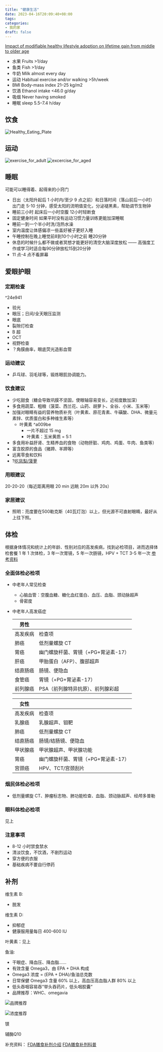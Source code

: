 ```yaml
---
title: "健康生活"
date: 2023-04-16T20:09:40+08:00
tags:
categories:
- 我的家
draft: false
---
```

[Impact of modifiable healthy lifestyle adoption on lifetime gain from middle to older age](https://academic.oup.com/ageing/article/51/5/afac080/6572254?login=false)
- 水果 Fruits >1/day
- 鱼类 Fish >1/day
- 牛奶 Milk almost every day
- 运动 Habitual exercise and/or walking >5h/week
- BMI Body-mass index 21–25 kg/m2
- 饮酒 Ethanol intake <46.0 g/day
- 吸烟 Never having smoked
- 睡眠 sleep 5.5–7.4 h/day

## 饮食
![Healthy_Eating_Plate](/post/sustainable_life/Healthy_Eating_Plate.jpeg)


## 运动
![exercise_for_adult](/post/sustainable_life/excercise_adult.png)
![excercise_for_aged](/post/sustainable_life/excercise_aged.png)

## 睡眠
可能可以睡得着、起得来的小窍门
-  日出（太阳升起后 1 小时内/至少 9 点之前）和日落时间（落山前后一小时）出门走 5-10 分钟，感受太阳的流明值变化，分泌褪黑素，帮助调节生物钟
-  睡前三小时 起床后一小时空腹 12小时轻断食
-  固定健身时间 如果平时没有运动习惯力量训练更能加深睡眠
-  睡前一到一个半小时洗/泡热水澡
-  室内温度让体感偏凉一些盖好被子更好入睡
-  午睡控制在晚上睡觉前8到10个小时之前 睡20分钟
-  休息的时候什么都不做或者冥想才能更好的清空大脑深度放松 —— 高强度工作或学习时适合每90分钟放松15到20分钟
- 11 点-4 点不看屏幕

## 爱眼护眼
### 定期检查

^24e941

- 验光
- 眼压；日间/全天眼压监测
- 眼底
- 裂隙灯检查
- B 超
- OCT
- 视野检查
- ？角膜曲率，眼底荧光造影血管
### 运动建议
- 乒乓球、羽毛球等，锻炼眼肌协调能力。
### 饮食建议
- 少吃甜食（糖会导致巩膜不坚固，使眼轴容易变长，近视度数加深）
- 多食用蔬菜、粗粮（菠菜、西兰花、山药、胡萝卜、全谷、小米、玉米等）
- 加强对眼睛有益的营养物质补充（叶黄素、原花青素、牛磺酸、DHA、微量元素锌、优质蛋白和多种维生素等） 
	- 叶黄素 ^a009be
		- 一片不超过 15 mg
		- 叶黄素：玉米黄质 = 5:1
- 多食用补益肝肾、生精养血的食物（动物肝脏、鸡肉、鸡蛋、牛肉、鱼类等）  
- 富含胶原的食品（猪蹄、羊蹄等） 
- 远离零食和饮料
- ?[吃凤梨/菠萝](https://pansci.asia/archives/162865) 

### 用眼建议
20-20-20（每近距离用眼 20 min 远眺 20m 以外 20s）
### 家居建议
- 照明：亮度要在500勒克斯（40瓦灯泡）以上，但光源不可直射眼睛，最好从上往下照。

## 体检

根据身体情况和统计上的年龄、性别对应的高发疾病，找到必检项目，进而选择体检套餐
1 年 1 次体检，3 年一次胃镜，5 年一次肠镜，HPV + TCT 3-5 年一次
[参考资料](https://www.douban.com/note/733067707/?_i=0041304DUdUYjf)

### 全面体检必检项

- 中老年人常见检查
    
    - 心脑血管：空腹血糖、糖化血红蛋白、血压、血脂、颈动脉超声
    - 骨密度
- 中老年人高发癌症
    
    |男性||
    |---|---|
    |高发疾病|检查项|
    |肺癌|低剂量螺旋 CT|
    |胃癌|幽门螺旋杆菌、胃镜（+PG+胃泌素-17）|
    |肝癌|甲胎蛋白（AFP）、腹部超声|
    |结直肠癌|肠镜、便隐血|
    |食管癌|胃镜（+PG+胃泌素-17）|
    |前列腺癌|PSA（前列腺特异抗原）、前列腺彩超|
    
    |女性||
    |---|---|
    |高发疾病|检查项|
    |乳腺癌|乳腺超声、钼靶|
    |肺癌|低剂量螺旋 CT|
    |结直肠癌|肠镜/结肠镜、便隐血|
    |甲状腺癌|甲状腺超声、甲状腺功能|
    |胃癌|幽门螺旋杆菌、胃镜（+PG+胃泌素-17）|
    |宫颈癌|HPV、TCT/宫颈刮片|
    

### 烟民体检必检项

- 低剂量螺旋 CT、肿瘤标志物、肺功能检查、血脂、颈动脉超声、经颅多普勒

### 眼科体检必检项

见上

### 注意事项

- 8-12 小时禁食禁水
- 清淡饮食，不饮酒，不剧烈运动
- 穿方便的衣服
- 基础疾病不要自行停药

## 补剂
维生素 B: 
- 脱发

维生素 D: 
- 抑郁症
- 健康服用量每日 400-600 IU

叶黄素：见上

鱼油:
- 干眼症、降血压、降血脂……
-  有效含量 Omega3，由 EPA + DHA 构成
- Omega3 浓度 = (EPA + DHA)/鱼油总克数
- 日常保健 Omega3 含量 60% 以上，高血压高血脂人群 80% 以上 
- 低头吞咽容易吞“举头吞药片，低头咽胶囊“
- 品牌推荐：WHC、omegavia

![品牌推荐](/post/sustainable_life/品牌推荐.jpg)

![浓度推荐](/post/sustainable_life/浓度推荐.jpg)

镁

辅酶Q10


补充资料：
[FDA膳食补剂介绍](https://www.fda.gov/food/dietary-supplements)
[FDA膳食补剂科普](https://www.fda.gov/food/information-consumers-using-dietary-supplements/supplement-your-knowledge)